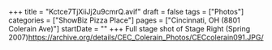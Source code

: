 +++
title = "Kctce7TjXiiJj2u9cmrQ.avif"
draft = false
tags = ["Photos"]
categories = ["ShowBiz Pizza Place"]
pages = ["Cincinnati, OH (8801 Colerain Ave)"]
startDate = ""
+++
Full stage shot of Stage Right (Spring 2007)https://archive.org/details/CEC_Colerain_Photos/CECcolerain091.JPG/
